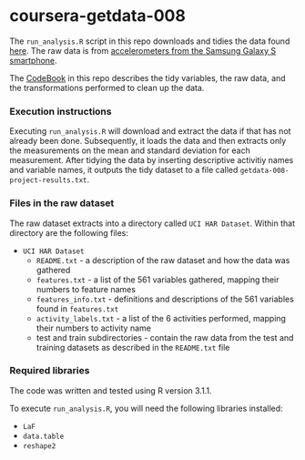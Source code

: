 # coursera-getdata-008

The `run_analysis.R` script in this repo downloads and tidies the data
found [here](https://d396qusza40orc.cloudfront.net/getdata%2Fprojectfiles%2FUCI%20HAR%20Dataset.zip).
The raw data is from [accelerometers from the Samsung Galaxy S smartphone](http://archive.ics.uci.edu/ml/datasets/Human+Activity+Recognition+Using+Smartphones).

The [CodeBook](https://github.com/mcodd/coursera-getdata-008/blob/master/CodeBook.md) in this repo describes the tidy variables, the raw data, and the transformations performed to clean up the data.

### Execution instructions

Executing `run_analysis.R` will download and extract the data if that
has not already been done.  Subsequently, it loads the data and
then extracts only the measurements on the mean and standard deviation
for each measurement.  After tidying the data by inserting descriptive
activitiy names and variable names, it outputs the tidy dataset to a
file called `getdata-008-project-results.txt`.

### Files in the raw dataset

The raw dataset extracts into a directory called `UCI HAR Dataset`.  Within
that directory are the following files:

* `UCI HAR Dataset`
  * `README.txt` - a description of the raw dataset and how the data was gathered
  * `features.txt` - a list of the 561 variables gathered, mapping their numbers to feature names
  * `features_info.txt` - definitions and descriptions of the 561 variables found in `features.txt`
  * `activity_labels.txt` - a list of the 6 activities performed, mapping their numbers to activity name
  * test and train subdirectories - contain the raw data from the test and training datasets as described in the `README.txt` file

### Required libraries

The code was written and tested using R version 3.1.1.

To execute `run_analysis.R`, you will need the following libraries installed:

* `LaF`
* `data.table`
* `reshape2`

